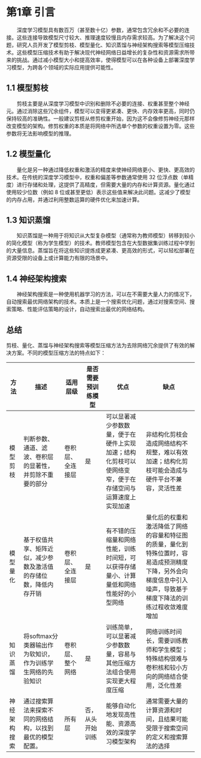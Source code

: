 # 第1章 引言


&emsp;&emsp;深度学习模型具有数百万（甚至数十亿）参数，通常包含冗余和不必要的连接。这些连接导致模型尺寸较大、推理速度较慢且内存需求较高。为了解决这个问题，研究人员开发了模型剪枝、模型量化、知识蒸馏与神经架构搜索等模型压缩技术。这些模型压缩技术有助于解决现代神经网络日益增长的复杂性和资源需求所带来的挑战。通过减小模型大小和提高效率，使得模型可以在各种设备上部署深度学习模型，为跨各个领域的实际应用提供可能性。

## 1.1 模型剪枝

&emsp;&emsp;剪枝主要是从深度学习模型中识别和删除不必要的连接、权重甚至整个神经元。通过消除这些冗余组件，模型可以变得更紧凑、更快、内存效率更高，同时仍保持较高的准确性。一般建议剪枝从修剪权重开始，因为这不会像修剪神经元那样改变模型的架构。修剪权重的本质是将网络中所选单个参数的权重设置为零。这些参数将无法影响模型的推理。

## 1.2 模型量化

&emsp;&emsp;量化是另一种通过降低权重和激活的精度来使神经网络更小、更快、更高效的技术。在传统的深度学习模型中，权重和偏差等参数通常使用 32 位浮点数（单精度）进行存储和处理，这提供了高精度，但需要大量的内存和计算资源。量化通过使用较少位数（例如 8 位或甚至更低）表示这些值来解决此问题。这减少了模型的内存占用，并通过利用整数运算的硬件优化来加速计算。

## 1.3 知识蒸馏

&emsp;&emsp;知识蒸馏是一种用于将知识从大型复杂模型（通常称为教师模型）转移到较小的简化模型（称为学生模型）的技术。教师模型包含在大型数据集训练过程中学到的大量信息。蒸馏旨在将这些知识提炼成更紧凑、更高效的形式，可以轻松部署在资源受限的设备上或计算能力有限的场景中。

## 1.4 神经架构搜索

&emsp;&emsp;神经架构搜索是一种使用机器学习的方法，可以在不需要大量人力的情况下，自动搜索最优网络架构的技术。本质上是一个搜索优化问题，通过对搜索空间、搜索策略、性能评估策略的设计，自动搜索出最优的网络结构。

## 总结

剪枝、量化、蒸馏与神经架构搜索等模型压缩方法为去除网络冗余提供了有效的解决方案。不同的模型压缩方法的特点如下：

| 方法 | 描述|适用层级 | 是否需要预训练模型  | 优点 | 缺点 |
|----------------|----------|----------|------------------------|------------|------|
| 模型剪枝 | 判断参数、通道、滤波、卷积层的显著性，并剪除不重要的部分|卷积层、全连接层 | 是  | 可以显著减少参数数量，便于在硬件上实现加速；结构化剪枝可以使网络变窄，便于在存储空间与运算速度上实现加速 | 非结构化剪枝会造成网络结构不规整，难以有效加速；结构化剪枝可能会造成与硬件平台不兼容，灵活性差 |
| 模型量化 | 基于权值共享、矩阵近似，减少参数及激活值的存储位数，降低内存开销|卷积层、全连接层 | 是  | 有不错的压缩量和网络性能，训练时间短，可以获得存储量小、计算量低和网络性能好的小型网络 | 量化后的权重和激活降低了网络的容量和特征图的质量，量化到特殊位置时，容易造成预测精度下降，另外会向梯度信息中引入噪声，导致基于梯度下降法的训练过程收敛难度增加 |
| 知识蒸馏 | 将softmax分类器输出作为软知识，作为训练学生网络的先验知识|卷积层、整个网络 | 是  |  训练简单，可以显著减少参数数量，容易与其他压缩方法组合使用实现更大程度压缩 | 网络训练时间长，需要训练教师和学生模型；特殊结构很难与卷积核和较小方向的网络结合使用，泛化性差 |
| 神经架构搜索 | 通过搜索算法来探索不同的网络结构，以找到最优的模型配置。|所有层 | 否，从头开始训练 |  能够自动化地发现高性能、资源高效的深度学习模型架构 | 通常需要大量的计算资源和时间，且结果可能受限于搜索空间的定义和搜索算法的选择 |

